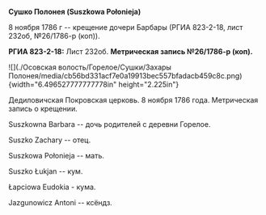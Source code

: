 **Сушко Полонея (Suszkowa Połonieja)**

8 ноября 1786 г -- крещение дочери Барбары (РГИА 823-2-18, лист 232об,
№26/1786-р (коп)).

**РГИА 823-2-18:** Лист 232об. **Метрическая запись №26/1786-р (коп).**

![](./Осовская волость/Горелое/Сушки/Захары Полонея/media/cb56bd331acf7e0a19913bec557bfadacb459c8c.png){width="6.496527777777778in"
height="2.225in"}

Дедиловичская Покровская церковь. 8 ноября 1786 года. Метрическая запись
о крещении.

Suszkowna Barbara -- дочь родителей с деревни Горелое.

Suszko Zachary -- отец.

Suszkowa Połonieja -- мать.

Suszko Łukjan -- кум.

Łapciowa Eudokia - кума.

Jazgunowicz Antoni -- ксёндз.
